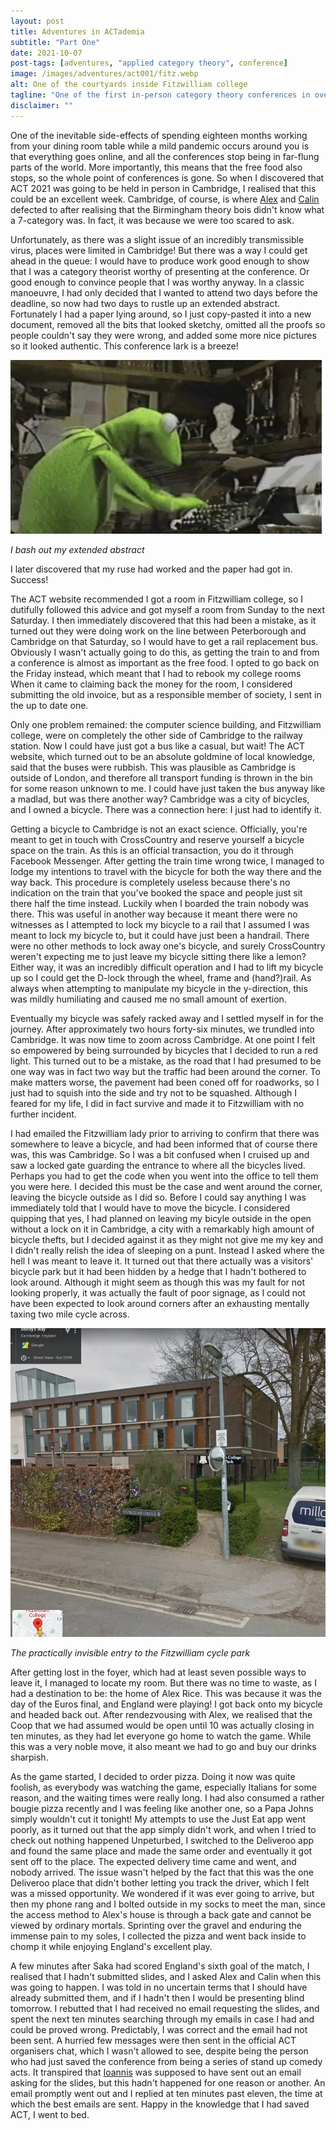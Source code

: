 ```yaml
---
layout: post
title: Adventures in ACTademia
subtitle: "Part One"
date: 2021-10-07
post-tags: [adventures, "applied category theory", conference]
image: /images/adventures/act001/fitz.webp
alt: One of the courtyards inside Fitzwilliam college
tagline: "One of the first in-person category theory conferences in over a year draws in people from all over the country. Of course, as an avid category theorist, I had to be there."
disclaimer: ""
---
```


One of the inevitable side-effects of spending eighteen months working from your dining room table while a mild pandemic occurs around you is that everything goes online, and all the conferences stop being in far-flung parts of the world.
More importantly, this means that the free food also stops, so the whole point of conferences is gone.
So when I discovered that ACT 2021 was going to be held in person in Cambridge, I realised that this could be an excellent week.
Cambridge, of course, is where [Alex](https://alexarice.github.io/) and [Calin](https://www.cst.cam.ac.uk/people/ct608) defected to after realising that the Birmingham theory bois didn't know what a 7-category was.
In fact, it was because we were too scared to ask.

Unfortunately, as there was a slight issue of an incredibly transmissible virus, places were limited in Cambridge!
But there was a way I could get ahead in the queue: I would have to produce work good enough to show that I was a category theorist worthy of presenting at the conference.
Or good enough to convince people that I was worthy anyway.
In a classic manoeuvre, I had only decided that I wanted to attend two days before the deadline, so now had two days to rustle up an extended abstract.
Fortunately I had a paper lying around, so I just copy-pasted it into a new document, removed all the bits that looked sketchy, omitted all the proofs so people couldn't say they were wrong, and added some more nice pictures so it looked authentic.
This conference lark is a breeze!

![Kermit the frog types very fast](/images/adventures/act001/kermit.gif)

*I bash out my extended abstract*

I later discovered that my ruse had worked and the paper had got in.
Success!

The ACT website recommended I got a room in Fitzwilliam college, so I dutifully followed this advice and got myself a room from Sunday to the next Saturday.
I then immediately discovered that this had been a mistake, as it turned out they were doing work on the line between Peterborough and Cambridge on that Saturday, so I would have to get a rail replacement bus.
Obviously I wasn't actually going to do this, as getting the train to and from a conference is almost as important as the free food.
I opted to go back on the Friday instead, which meant that I had to rebook my college rooms
When it came to claiming back the money for the room, I considered submitting the old invoice, but as a responsible member of society, I sent in the up to date one.

Only one problem remained: the computer science building, and Fitzwilliam college, were on completely the other side of Cambridge to the railway station.
Now I could have just got a bus like a casual, but wait!
The ACT website, which turned out to be an absolute goldmine of local knowledge, said that the buses were rubbish.
This was plausible as Cambridge is outside of London, and therefore all transport funding is thrown in the bin for some reason unknown to me.
I could have just taken the bus anyway like a madlad, but was there another way?
Cambridge was a city of bicycles, and I owned a bicycle.
There was a connection here: I just had to identify it.

Getting a bicycle to Cambridge is not an exact science.
Officially, you're meant to get in touch with CrossCountry and reserve yourself a bicycle space on the train.
As this is an official transaction, you do it through Facebook Messenger.
After getting the train time wrong twice, I managed to lodge my intentions to travel with the bicycle for both the way there and the way back.
This procedure is completely useless because there's no indication on the train that you've booked the space and people just sit there half the time instead.
Luckily when I boarded the train nobody was there.
This was useful in another way because it meant there were no witnesses as I attempted to lock my bicycle to a rail that I assumed I was meant to lock my bicycle to, but it could have just been a handrail.
There were no other methods to lock away one's bicycle, and surely CrossCountry weren't expecting me to just leave my bicycle sitting there like a lemon?
Either way, it was an incredibly difficult operation and I had to lift my bicycle up so I could get the D-lock through the wheel, frame and (hand?)rail.
As always when attempting to manipulate my bicycle in the y-direction, this was mildly humiliating and caused me no small amount of exertion.

Eventually my bicycle was safely racked away and I settled myself in for the journey.
After approximately two hours forty-six minutes, we trundled into Cambridge.
It was now time to zoom across Cambridge.
At one point I felt so empowered by being surrounded by bicycles that I decided to run a red light.
This turned out to be a mistake, as the road that I had presumed to be one way was in fact two way but the traffic had been around the corner.
To make matters worse, the pavement had been coned off for roadworks, so I just had to squish into the side and try not to be squashed.
Although I feared for my life, I did in fact survive and made it to Fitzwilliam with no further incident.

I had emailed the Fitzwilliam lady prior to arriving to confirm that there was somewhere to leave a bicycle, and had been informed that of course there was, this was Cambridge.
So I was a bit confused when I cruised up and saw a locked gate guarding the entrance to where all the bicycles lived.
Perhaps you had to get the code when you went into the office to tell them you were here.
I decided this must be the case and went around the corner, leaving the bicycle outside as I did so.
Before I could say anything I was immediately told that I would have to move the bicycle.
I considered quipping that yes, I had planned on leaving my bicyle outside in the open without a lock on it in Cambridge, a city with a remarkably high amount of bicycle thefts, but I decided against it as they might not give me my key and I didn't really relish the idea of sleeping on a punt.
Instead I asked where the hell I was meant to leave it.
It turned out that there actually was a visitors' bicycle park but it had been hidden by a hedge that I hadn't bothered to look around.
Although it might seem as though this was my fault for not looking properly, it was actually the fault of poor signage, as I could not have been expected to look around corners after an exhausting mentally taxing two mile cycle across.

![The location of the Fitzwilliam cycle park, in a bad screenshot from Google Maps street view](/images/adventures/act001/cycle.webp)

*The practically invisible entry to the Fitzwilliam cycle park*

After getting lost in the foyer, which had at least seven possible ways to leave it, I managed to locate my room.
But there was no time to waste, as I had a destination to be: the home of Alex Rice.
This was because it was the day of the Euros final, and England were playing!
I got back onto my bicycle and headed back out.
After rendezvousing with Alex, we realised that the Coop that we had assumed would be open until 10 was actually closing in ten minutes, as they had let everyone go home to watch the game.
While this was a very noble move, it also meant we had to go and buy our drinks sharpish.

As the game started, I decided to order pizza.
Doing it now was quite foolish, as everybody was watching the game, especially Italians for some reason, and the waiting times were really long.
I had also consumed a rather bougie pizza recently and I was feeling like another one, so a Papa Johns simply wouldn't cut it tonight!
My attempts to use the Just Eat app went poorly, as it turned out that the app simply didn't work, and when I tried to check out nothing happened
Unpeturbed, I switched to the Deliveroo app and found the same place and made the same order and eventually it got sent off to the place.
The expected delivery time came and went, and nobody arrived.
The issue wasn't helped by the fact that this was the one Deliveroo place that didn't bother letting you track the driver, which I felt was a missed opportunity.
We wondered if it was ever going to arrive, but then my phone rang and I bolted outside in my socks to meet the man, since the access method to Alex's house is through a back gate and cannot be viewed by ordinary mortals.
Sprinting over the gravel and enduring the immense pain to my soles, I collected the pizza and went back inside to chomp it while enjoying England's excellent play.

A few minutes after Saka had scored England's sixth goal of the match, I realised that I hadn't submitted slides, and I asked Alex and Calin when this was going to happen.
I was told in no uncertain terms that I should have already submitted them, and if I hadn't then I would be presenting blind tomorrow.
I rebutted that I had received no email requesting the slides, and spent the next ten minutes searching through my emails in case I had and could be proved wrong.
Predictably, I was correct and the email had not been sent.
A hurried few messages were then sent in the official ACT organisers chat, which I wasn't allowed to see, despite being the person who had just saved the conference from being a series of stand up comedy acts.
It transpired that [Ioannis](https://www.cst.cam.ac.uk/people/im496) was supposed to have sent out an email asking for the slides, but this hadn't happened for one reason or another.
An email promptly went out and I replied at ten minutes past eleven, the time at which the best emails are sent.
Happy in the knowledge that I had saved ACT, I went to bed.
